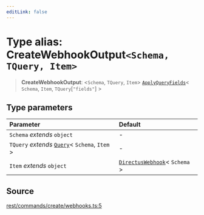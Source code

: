 ```yaml
---
editLink: false
---
```


# Type alias: CreateWebhookOutput`<Schema, TQuery, Item>`

> **CreateWebhookOutput**: \<`Schema`, `TQuery`, `Item`\>
> [`ApplyQueryFields`](../../types-1/type-aliases/type-alias.ApplyQueryFields.md)\< `Schema`, `Item`,
> `TQuery`[`"fields"`] \>

## Type parameters

| Parameter                                                                                       | Default                                                                                    |
| :---------------------------------------------------------------------------------------------- | :----------------------------------------------------------------------------------------- |
| `Schema` _extends_ `object`                                                                     | -                                                                                          |
| `TQuery` _extends_ [`Query`](../../types-1/interfaces/interface.Query.md)\< `Schema`, `Item` \> | -                                                                                          |
| `Item` _extends_ `object`                                                                       | [`DirectusWebhook`](../../schema/type-aliases/type-alias.DirectusWebhook.md)\< `Schema` \> |

## Source

[rest/commands/create/webhooks.ts:5](https://github.com/directus/directus/blob/7789a6c53/sdk/src/rest/commands/create/webhooks.ts#L5)
